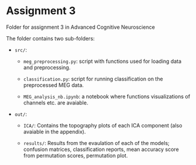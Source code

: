 # Assignment 3
Folder for assignment 3 in Advanced Cognitive Neuroscience

The folder contains two sub-folders: 

- ```src/```: 

    - ```meg_preprocessing.py```: script with functions used for loading data and preprocessing. 

    - ```classification.py```: script for running classification on the preprocessed MEG data. 

    - ```MEG_analysis_nb.ipynb```: a notebook where functions visualizations of channels etc. are avaiable. 

- ```out/```: 

    - ```ICA/```: Contains the topography plots of each ICA component (also avaiable in the appendix). 

    - ```results/```: Results from the evaulation of each of the models; confusion matrices, classification reports, mean accuracy score from permutation scores, permutation plot. 

